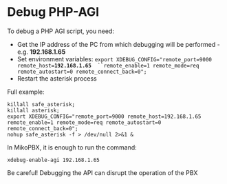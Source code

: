 # Debug PHP-AGI

To debug a PHP AGI script, you need:

* Get the IP address of the PC from which debugging will be performed - e.g. **192.168.1.65**
* Set environment variables: `export XDEBUG_CONFIG="remote_port=9000 remote_host=`**`192.168.1.65`**`  ``remote_enable=1 remote_mode=req remote_autostart=0 remote_connect_back=0";`
* Restart the asterisk process

Full example:

```
killall safe_asterisk; 
killall asterisk; 
export XDEBUG_CONFIG="remote_port=9000 remote_host=192.168.1.65  remote_enable=1 remote_mode=req remote_autostart=0 remote_connect_back=0";
nohup safe_asterisk -f > /dev/null 2>&1 &
```

In MikoPBX, it is enough to run the command:

```
xdebug-enable-agi 192.168.1.65
```

Be careful! Debugging the API can disrupt the operation of the PBX
